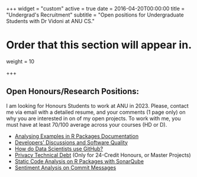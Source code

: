 +++
widget = "custom"
active = true
date = 2016-04-20T00:00:00
title = "Undergrad's Recruitment"
subtitle = "Open positions for Undergraduate Students with Dr Vidoni at ANU CS."

# Order that this section will appear in.
weight = 10

+++


## Open Honours/Research Positions:

I am looking for Honours Students to work at ANU in 2023. Please, contact me via email with a detailed resume, and your comments (1 page only) on why you are interested in on of my open projects. To work with me, you must have at least 70/100 average across your courses (HD or D).

- [Analysing Examples in R Packages Documentation](https://cecs.anu.edu.au/research/student-research-projects/documenting-r-packages-what-good-example-hons-open)
- [Developers' Discussions and Software Quality](https://cecs.anu.edu.au/research/student-research-projects/how-developers-discussions-software-design-affect-quality-open)
- [How do Data Scientists use GitHub?](https://cecs.anu.edu.au/research/student-research-projects/how-do-data-scientists-use-github-hons-open)
- [Privacy Technical Debt](https://cecs.anu.edu.au/research/student-research-projects/privacy-technical-debt-hons-open) (Only for 24-Credit Honours, or Master Projects)
- [Static Code Analysis on R Packages with SonarQube](https://cecs.anu.edu.au/research/student-research-projects/static-code-analysis-r-packages-sonarqube-open)
- [Sentiment Analysis on Commit Messages](https://cecs.anu.edu.au/research/student-research-projects/comparing-dl-and-bert-methods-commits-sentiment-analysis)
